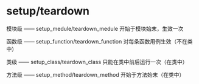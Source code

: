 # setup/teardown

模块级 —— setup_medule/teardown_medule 开始于模块始末，生效一次

函数级 —— setup_function/teardown_function 对每条函数用例生效（不在类中）

类级 —— setup_class/teardown_class 只能在类中前后运行一次（在类中）

方法级 —— setup_method/teardown_method 开始于方法始末（在类中）